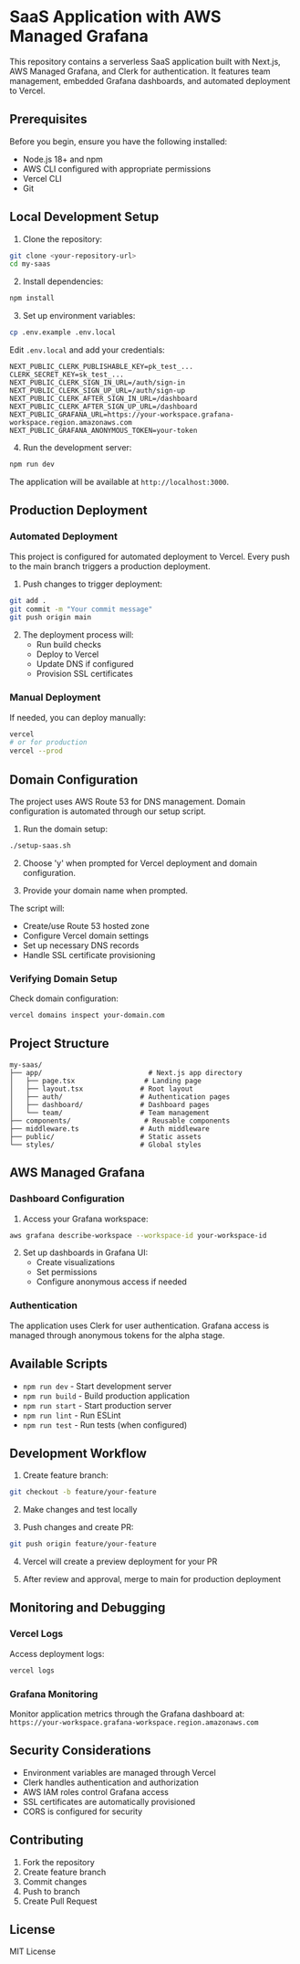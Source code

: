 # SaaS Application with AWS Managed Grafana

This repository contains a serverless SaaS application built with Next.js, AWS Managed Grafana, and Clerk for authentication. It features team management, embedded Grafana dashboards, and automated deployment to Vercel.

## Prerequisites

Before you begin, ensure you have the following installed:

- Node.js 18+ and npm
- AWS CLI configured with appropriate permissions
- Vercel CLI
- Git

## Local Development Setup

1. Clone the repository:
```bash
git clone <your-repository-url>
cd my-saas
```

2. Install dependencies:
```bash
npm install
```

3. Set up environment variables:
```bash
cp .env.example .env.local
```

Edit `.env.local` and add your credentials:
```env
NEXT_PUBLIC_CLERK_PUBLISHABLE_KEY=pk_test_...
CLERK_SECRET_KEY=sk_test_...
NEXT_PUBLIC_CLERK_SIGN_IN_URL=/auth/sign-in
NEXT_PUBLIC_CLERK_SIGN_UP_URL=/auth/sign-up
NEXT_PUBLIC_CLERK_AFTER_SIGN_IN_URL=/dashboard
NEXT_PUBLIC_CLERK_AFTER_SIGN_UP_URL=/dashboard
NEXT_PUBLIC_GRAFANA_URL=https://your-workspace.grafana-workspace.region.amazonaws.com
NEXT_PUBLIC_GRAFANA_ANONYMOUS_TOKEN=your-token
```

4. Run the development server:
```bash
npm run dev
```

The application will be available at `http://localhost:3000`.

## Production Deployment

### Automated Deployment

This project is configured for automated deployment to Vercel. Every push to the main branch triggers a production deployment.

1. Push changes to trigger deployment:
```bash
git add .
git commit -m "Your commit message"
git push origin main
```

2. The deployment process will:
   - Run build checks
   - Deploy to Vercel
   - Update DNS if configured
   - Provision SSL certificates

### Manual Deployment

If needed, you can deploy manually:

```bash
vercel
# or for production
vercel --prod
```

## Domain Configuration

The project uses AWS Route 53 for DNS management. Domain configuration is automated through our setup script.

1. Run the domain setup:
```bash
./setup-saas.sh
```

2. Choose 'y' when prompted for Vercel deployment and domain configuration.

3. Provide your domain name when prompted.

The script will:
- Create/use Route 53 hosted zone
- Configure Vercel domain settings
- Set up necessary DNS records
- Handle SSL certificate provisioning

### Verifying Domain Setup

Check domain configuration:
```bash
vercel domains inspect your-domain.com
```

## Project Structure

```
my-saas/
├── app/                          # Next.js app directory
│   ├── page.tsx                 # Landing page
│   ├── layout.tsx              # Root layout
│   ├── auth/                   # Authentication pages
│   ├── dashboard/              # Dashboard pages
│   └── team/                   # Team management
├── components/                  # Reusable components
├── middleware.ts               # Auth middleware
├── public/                     # Static assets
└── styles/                     # Global styles
```

## AWS Managed Grafana

### Dashboard Configuration

1. Access your Grafana workspace:
```bash
aws grafana describe-workspace --workspace-id your-workspace-id
```

2. Set up dashboards in Grafana UI:
   - Create visualizations
   - Set permissions
   - Configure anonymous access if needed

### Authentication

The application uses Clerk for user authentication. Grafana access is managed through anonymous tokens for the alpha stage.

## Available Scripts

- `npm run dev` - Start development server
- `npm run build` - Build production application
- `npm run start` - Start production server
- `npm run lint` - Run ESLint
- `npm run test` - Run tests (when configured)

## Development Workflow

1. Create feature branch:
```bash
git checkout -b feature/your-feature
```

2. Make changes and test locally

3. Push changes and create PR:
```bash
git push origin feature/your-feature
```

4. Vercel will create a preview deployment for your PR

5. After review and approval, merge to main for production deployment

## Monitoring and Debugging

### Vercel Logs

Access deployment logs:
```bash
vercel logs
```

### Grafana Monitoring

Monitor application metrics through the Grafana dashboard at:
`https://your-workspace.grafana-workspace.region.amazonaws.com`

## Security Considerations

- Environment variables are managed through Vercel
- Clerk handles authentication and authorization
- AWS IAM roles control Grafana access
- SSL certificates are automatically provisioned
- CORS is configured for security

## Contributing

1. Fork the repository
2. Create feature branch
3. Commit changes
4. Push to branch
5. Create Pull Request

## License

MIT License